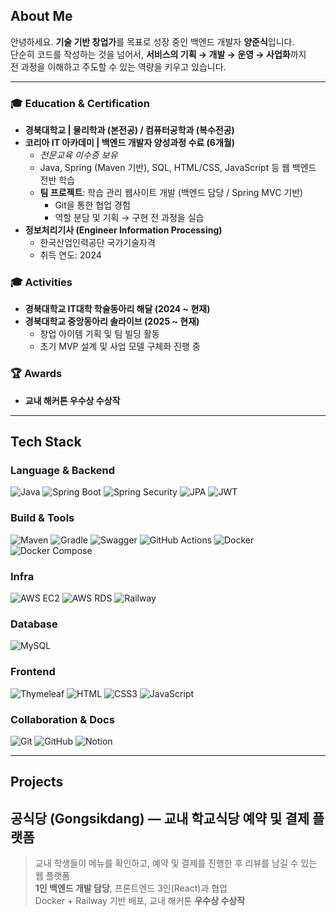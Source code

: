 ## About Me

안녕하세요. **기술 기반 창업가**를 목표로 성장 중인 백엔드 개발자 **양준식**입니다.  
단순히 코드를 작성하는 것을 넘어서, **서비스의 기획 → 개발 → 운영 → 사업화**까지  
전 과정을 이해하고 주도할 수 있는 역량을 키우고 있습니다.

---

### 🎓 Education & Certification

- **경북대학교 | 물리학과 (본전공) / 컴퓨터공학과 (복수전공)**
- **코리아 IT 아카데미 | 백엔드 개발자 양성과정 수료 (6개월)**
  - *전문교육 이수증 보유*
  - Java, Spring (Maven 기반), SQL, HTML/CSS, JavaScript 등 웹 백엔드 전반 학습
  - **팀 프로젝트**: 학습 관리 웹사이트 개발 (백엔드 담당 / Spring MVC 기반)
    - Git을 통한 협업 경험
    - 역할 분담 및 기획 → 구현 전 과정을 실습
- **정보처리기사 (Engineer Information Processing)**
  - 한국산업인력공단 국가기술자격
  - 취득 연도: 2024

### 🎓 Activities

- **경북대학교 IT대학 학술동아리 해달 (2024 ~ 현재)**  
- **경북대학교 중앙동아리 솔라이브 (2025 ~ 현재)**  
  - 창업 아이템 기획 및 팀 빌딩 활동  
  - 초기 MVP 설계 및 사업 모델 구체화 진행 중

### 🏆 Awards

- **교내 해커톤 우수상 수상작**

---

## Tech Stack

### Language & Backend
![Java](https://img.shields.io/badge/Java-007396?style=flat&logo=OpenJDK&logoColor=white)
![Spring Boot](https://img.shields.io/badge/Spring_Boot-6DB33F?style=flat&logo=spring-boot&logoColor=white)
![Spring Security](https://img.shields.io/badge/Spring_Security-6DB33F?style=flat&logo=spring-security&logoColor=white)
![JPA](https://img.shields.io/badge/JPA-59666C?style=flat)
![JWT](https://img.shields.io/badge/JWT-000000?style=flat&logo=jsonwebtokens&logoColor=white)

### Build & Tools
![Maven](https://img.shields.io/badge/Maven-C71A36?style=flat&logo=apachemaven&logoColor=white)
![Gradle](https://img.shields.io/badge/Gradle-02303A?style=flat&logo=gradle&logoColor=white)
![Swagger](https://img.shields.io/badge/Swagger-85EA2D?style=flat&logo=swagger&logoColor=black)
![GitHub Actions](https://img.shields.io/badge/GitHub_Actions-2088FF?style=flat&logo=githubactions&logoColor=white)
![Docker](https://img.shields.io/badge/Docker-2496ED?style=flat&logo=docker&logoColor=white)
![Docker Compose](https://img.shields.io/badge/Docker_Compose-1488C6?style=flat&logo=docker&logoColor=white)

### Infra
![AWS EC2](https://img.shields.io/badge/AWS_EC2-FF9900?style=flat&logo=amazon-ec2&logoColor=white)
![AWS RDS](https://img.shields.io/badge/AWS_RDS-527FFF?style=flat&logo=amazonrds&logoColor=white)
![Railway](https://img.shields.io/badge/Railway-0B0D0E?style=flat&logo=railway&logoColor=white)

### Database
![MySQL](https://img.shields.io/badge/MySQL-4479A1?style=flat&logo=mysql&logoColor=white)

### Frontend
![Thymeleaf](https://img.shields.io/badge/Thymeleaf-005F0F?style=flat&logo=thymeleaf&logoColor=white)
![HTML](https://img.shields.io/badge/HTML5-E34F26?style=flat&logo=html5&logoColor=white)
![CSS3](https://img.shields.io/badge/CSS3-1572B6?style=flat&logo=css3&logoColor=white)
![JavaScript](https://img.shields.io/badge/JavaScript-F7DF1E?style=flat&logo=javascript&logoColor=black)

### Collaboration & Docs
![Git](https://img.shields.io/badge/Git-F05032?style=flat&logo=git&logoColor=white)
![GitHub](https://img.shields.io/badge/GitHub-181717?style=flat&logo=github&logoColor=white)
![Notion](https://img.shields.io/badge/Notion-000000?style=flat&logo=notion&logoColor=white)

---

## Projects

## 공식당 (Gongsikdang) — 교내 학교식당 예약 및 결제 플랫폼
> 교내 학생들이 메뉴를 확인하고, 예약 및 결제를 진행한 후 리뷰를 남길 수 있는 웹 플랫폼  
> **1인 백엔드 개발 담당**, 프론트엔드 3인(React)과 협업  
> Docker + Railway 기반 배포, 교내 해커톤 **우수상 수상작**


